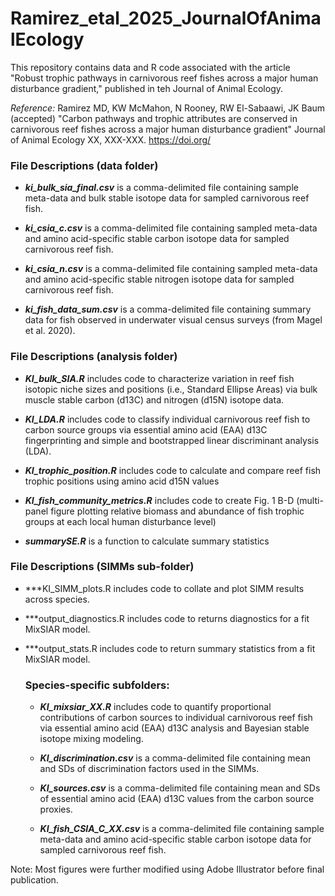 # Ramirez_etal_2025_JournalOfAnimalEcology

This repository contains data and R code associated with the article "Robust trophic pathways in carnivorous reef fishes across a major human disturbance gradient," published in teh Journal of Animal Ecology.

_Reference:_ Ramirez MD, KW McMahon, N Rooney, RW El-Sabaawi, JK Baum (accepted) "Carbon pathways and trophic attributes are conserved in carnivorous reef fishes across a major human disturbance gradient" Journal of Animal Ecology XX, XXX-XXX. https://doi.org/

### File Descriptions (data folder) ###

* ***ki_bulk_sia_final.csv*** is a comma-delimited file containing sample meta-data and bulk stable isotope data for sampled carnivorous reef fish.

* ***ki_csia_c.csv*** is a comma-delimited file containing sampled meta-data and amino acid-specific stable carbon isotope data for sampled carnivorous reef fish.

* ***ki_csia_n.csv*** is a comma-delimited file containing sampled meta-data and amino acid-specific stable nitrogen isotope data for sampled carnivorous reef fish.

* ***ki_fish_data_sum.csv*** is a comma-delimited file containing summary data for fish observed in underwater visual census surveys (from Magel et al. 2020).

### File Descriptions (analysis folder) ###

* ***KI_bulk_SIA.R*** includes code to characterize variation in reef fish isotopic niche sizes and positions (i.e., Standard Ellipse Areas) via bulk muscle stable carbon (d13C) and nitrogen (d15N) isotope data.

* ***KI_LDA.R*** includes code to classify individual carnivorous reef fish to carbon source groups via essential amino acid (EAA) d13C fingerprinting and simple and bootstrapped linear discriminant analysis (LDA).

* ***KI_trophic_position.R*** includes code to calculate and compare reef fish trophic positions using amino acid d15N values

* ***KI_fish_community_metrics.R*** includes code to create Fig. 1 B-D (multi-panel figure plotting relative biomass and abundance of fish trophic groups at each local human disturbance level)

* ***summarySE.R*** is a function to calculate summary statistics

### File Descriptions (SIMMs sub-folder) ###

* ***KI_SIMM_plots.R includes code to collate and plot SIMM results across species.

* ***output_diagnostics.R includes code to returns diagnostics for a fit MixSIAR model.

* ***output_stats.R includes code to return summary statistics from a fit MixSIAR model.

    ### Species-specific subfolders: ###

    * ***KI_mixsiar_XX.R*** includes code to quantify proportional contributions of carbon sources to individual carnivorous reef fish via essential amino acid (EAA) d13C analysis and Bayesian stable isotope mixing modeling.

    * ***KI_discrimination.csv*** is a comma-delimited file containing mean and SDs of discrimination factors used in the SIMMs.

    * ***KI_sources.csv*** is a comma-delimited file containing mean and SDs of essential amino acid (EAA) d13C values from the carbon source proxies.

    * ***KI_fish_CSIA_C_XX.csv*** is a comma-delimited file containing sample meta-data and amino acid-specific stable carbon isotope data for sampled carnivorous reef fish.

Note: Most figures were further modified using Adobe Illustrator before final publication.

